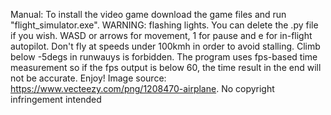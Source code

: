 Manual: To install the video game download the game files and run "flight_simulator.exe". WARNING: flashing lights. You can delete the .py file if you wish. WASD or arrows for movement, 1 for pause and e for in-flight autopilot. Don't fly at speeds under 100kmh in order to avoid stalling. Climb below -5degs in runwauys is forbidden. The program uses fps-based time measurement so if the fps output is below 60, the time result in the end will not be accurate. Enjoy! 
Image source: https://www.vecteezy.com/png/1208470-airplane. No copyright infringement intended